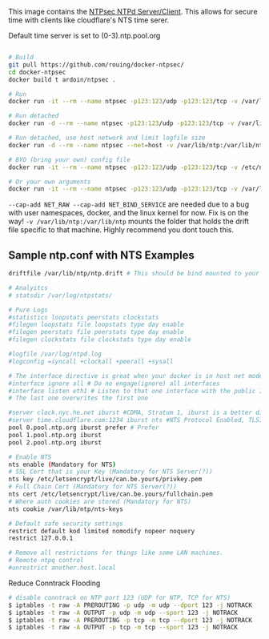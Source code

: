 This image contains the [NTPsec NTPd Server/Client](https://docs.ntpsec.org/latest/NTS-QuickStart.html).
This allows for secure time with clients like cloudflare's NTS time serer.


Default time server is set to (0-3).ntp.pool.org 

```bash

# Build
git pull https://github.com/rouing/docker-ntpsec/
cd docker-ntpsec
docker build t ardoin/ntpsec .

# Run
docker run -it --rm --name ntpsec -p123:123/udp -p123:123/tcp -v /var/lib/ntp:/var/lib/ntp  --cap-add SYS_TIME --cap-add SYS_NICE --cap-add NET_RAW --cap-add NET_BIND_SERVICE ardoin/ntpsec

# Run detached
docker run -d --rm --name ntpsec -p123:123/udp -p123:123/tcp -v /var/lib/ntp:/var/lib/ntp --cap-add SYS_TIME --cap-add SYS_NICE --cap-add NET_RAW --cap-add NET_BIND_SERVICE ardoin/ntpsec

# Run detached, use host network and limit logfile size
docker run -d --rm --name ntpsec --net=host -v /var/lib/ntp:/var/lib/ntp  --cap-add SYS_TIME --cap-add SYS_NICE --log-opt max-size=1m --log-opt max-file=3 ardoin/ntpsec

# BYO (bring your own) config file
docker run -it --rm --name ntpsec -p123:123/udp -p123:123/tcp -v /etc/ntp.conf:/etc/ntp.conf -v /var/lib/ntp:/var/lib/ntp --cap-add SYS_TIME --cap-add SYS_NICE --cap-add NET_RAW --cap-add NET_BIND_SERVICE ardoin/ntpsec

# Or your own arguments
docker run -it --rm --name ntpsec -p123:123/udp -p123:123/tcp -v /var/lib/ntp:/var/lib/ntp  --cap-add SYS_TIME --cap-add SYS_NICE --cap-add NET_RAW --cap-add NET_BIND_SERVICE ardoin/ntpsec --help
```
`--cap-add NET_RAW --cap-add NET_BIND_SERVICE` are needed due to a bug with user namespaces, docker, and the linux kernel for now. Fix is on the way!
`-v /var/lib/ntp:/var/lib/ntp` mounts the folder that holds the drift file specific to that machine. Highly recommend you dont touch this.

## Sample ntp.conf with NTS Examples

```bash
driftfile /var/lib/ntp/ntp.drift # This should be bind mounted to your host as it is specific to the host its running on.

# Analyitcs
# statsdir /var/log/ntpstats/

# Pure Logs 
#statistics loopstats peerstats clockstats 
#filegen loopstats file loopstats type day enable
#filegen peerstats file peerstats type day enable
#filegen clockstats file clockstats type day enable

#logfile /var/log/ntpd.log 
#logconfig =syncall +clockall +peerall +sysall

# The interface directive is great when your docker is in host net mode. (It works)
#interface ignore all # Do no engage(ignore) all interfaces
#interface listen eth1 # Listen to that one interface with the public IP. 
# The last one overwrites the first one

#server clock.nyc.he.net iburst #CDMA, Stratum 1, iburst is a better disconnect netflow. 
#server time.cloudflare.com:1234 iburst nts #NTS Protocol Enabled, TLS1.3 Only by Default, Port 123 over TCP(!)
pool 0.pool.ntp.org iburst prefer # Prefer
pool 1.pool.ntp.org iburst
pool 2.pool.ntp.org iburst

# Enable NTS
nts enable (Mandatory for NTS)
# SSL Cert that is your Key (Mandatory for NTS Server(?))
nts key /etc/letsencrypt/live/can.be.yours/privkey.pem
# Full Chain Cert (Mandatory for NTS Server(?))
nts cert /etc/letsencrypt/live/can.be.yours/fullchain.pem
# Where auth cookies are stored (Mandatory for NTS)
nts cookie /var/lib/ntp/nts-keys

# Default safe security settings
restrict default kod limited nomodify nopeer noquery
restrict 127.0.0.1

# Remove all restrictions for things like some LAN machines. 
# Remote ntpq control
#unrestrict another.host.local
```

Reduce Conntrack Flooding
```sh
# disable conntrack on NTP port 123 (UDP for NTP, TCP for NTS)
$ iptables -t raw -A PREROUTING -p udp -m udp --dport 123 -j NOTRACK
$ iptables -t raw -A OUTPUT -p udp -m udp --sport 123 -j NOTRACK
$ iptables -t raw -A PREROUTING -p tcp -m tcp --dport 123 -j NOTRACK
$ iptables -t raw -A OUTPUT -p tcp -m tcp --sport 123 -j NOTRACK
```
